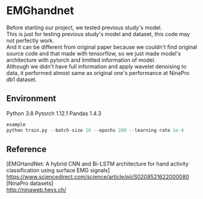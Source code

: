 # EMGhandnet

Before starting our project, we tested previous study's model.   
This is just for testing previous study's model and dataset, this code may not perfectly work.   
And it can be different from original paper because we couldn't find original source code and that made with tensorflow, so we just made model's architecture with pytorch and limitted information of model.   
Although we didn't have full information and apply wavelet denoising to data, it performed almost same as original one's performance at NinaPro db1 dataset.   


## Environment
Python 3.8
Pytorch 1.12.1
Pandas 1.4.3

```python
example
python train.py --batch-size 16 --epochs 200 --learning-rate 1e-4
```

## Reference
[EMGHandNet: A hybrid CNN and Bi-LSTM architecture for hand activity classification using surface EMG signals]   
https://www.sciencedirect.com/science/article/pii/S0208521622000080   
[NinaPro datasets]   
http://ninaweb.hevs.ch/
